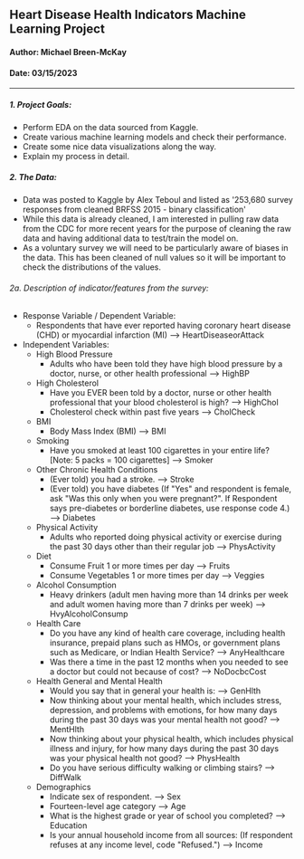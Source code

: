 ## Heart Disease Health Indicators Machine Learning Project

#### Author: Michael Breen-McKay
#### Date: 03/15/2023
---
##### 1. Project Goals: 
* Perform EDA on the data sourced from Kaggle.
* Create various machine learning models and check their performance.
* Create some nice data visualizations along the way.
* Explain my process in detail.

##### 2. The Data:
* Data was posted to Kaggle by Alex Teboul and listed as '253,680 survey responses from cleaned BRFSS 2015 - binary classification'
* While this data is already cleaned, I am interested in pulling raw data from the CDC for more recent years for the purpose of cleaning the raw data and having additional data to test/train the model on.
* As a voluntary survey we will need to be particularly aware of biases in the data.  This has been cleaned of null values so it will be important to check the distributions of the values.

###### 2a. Description of indicator/features from the survey:
* Response Variable / Dependent Variable:
    * Respondents that have ever reported having coronary heart disease (CHD) or myocardial infarction (MI) --> HeartDiseaseorAttack
* Independent Variables:
    * High Blood Pressure
        * Adults who have been told they have high blood pressure by a doctor, nurse, or other health professional --> HighBP
    * High Cholesterol
        * Have you EVER been told by a doctor, nurse or other health professional that your blood cholesterol is high? --> HighChol
        * Cholesterol check within past five years --> CholCheck
    * BMI
        * Body Mass Index (BMI) --> BMI
    * Smoking
        * Have you smoked at least 100 cigarettes in your entire life? [Note: 5 packs = 100 cigarettes] --> Smoker
    * Other Chronic Health Conditions
        * (Ever told) you had a stroke. --> Stroke
        * (Ever told) you have diabetes (If "Yes" and respondent is female, ask "Was this only when you were pregnant?". If Respondent says pre-diabetes or borderline diabetes, use response code 4.) --> Diabetes
    * Physical Activity
        * Adults who reported doing physical activity or exercise during the past 30 days other than their regular job --> PhysActivity
    * Diet
        * Consume Fruit 1 or more times per day --> Fruits
        * Consume Vegetables 1 or more times per day --> Veggies
    * Alcohol Consumption
        * Heavy drinkers (adult men having more than 14 drinks per week and adult women having more than 7 drinks per week) --> HvyAlcoholConsump
    * Health Care
        * Do you have any kind of health care coverage, including health insurance, prepaid plans such as HMOs, or government plans such as Medicare, or Indian Health Service? --> AnyHealthcare
        * Was there a time in the past 12 months when you needed to see a doctor but could not because of cost? --> NoDocbcCost
    * Health General and Mental Health
        * Would you say that in general your health is: --> GenHlth
        * Now thinking about your mental health, which includes stress, depression, and problems with emotions, for how many days during the past 30 days was your mental health not good? --> MentHlth
        * Now thinking about your physical health, which includes physical illness and injury, for how many days during the past 30 days was your physical health not good? --> PhysHealth
        * Do you have serious difficulty walking or climbing stairs? --> DiffWalk
    * Demographics
        * Indicate sex of respondent. --> Sex
        * Fourteen-level age category --> Age
        * What is the highest grade or year of school you completed? --> Education
        * Is your annual household income from all sources: (If respondent refuses at any income level, code "Refused.") --> Income

